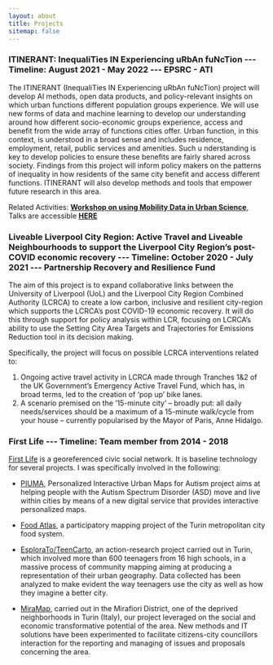 ```yaml
---
layout: about
title: Projects
sitemap: false
---
```


### ITINERANT: InequaliTies IN Experiencing uRbAn fuNcTion --- Timeline: August 2021 - May 2022 --- EPSRC - ATI

The ITINERANT (InequaliTies IN Experiencing uRbAn fuNcTion) project will develop AI methods, open data products, and policy-relevant insights on which urban functions  different population groups experience. We will use new forms of data and machine learning to develop our understanding around how different socio-economic groups  experience, access and benefit from the wide array of functions cities offer. Urban function, in this context, is understood in a broad sense and includes residence,  employment, retail, public services and amenities. Such u nderstanding is key to develop policies to ensure these benefits are fairly shared across society. Findings from this project will inform policy makers on the patterns of inequality in how residents of the same city benefit and access different functions. ITINERANT will also develop methods and tools that empower future research in this area. 

Related Activities: [**Workshop on using Mobility Data in Urban Science**](https://www.liverpool.ac.uk/geographic-data-science/news/stories/title,1281100,en.html), Talks are accessible [**HERE**](https://www.youtube.com/playlist?list=PLaDkFMi8YcaIMnmvx3yDDsC6hK0fLrRgl)

### Liveable Liverpool City Region: Active Travel and Liveable Neighbourhoods to support the Liverpool City Region’s post-COVID economic recovery  ---                                                 Timeline: October 2020 - July 2021 --- Partnership Recovery and Resilience Fund 

The aim of this project is to expand collaborative links between the University of Liverpool (UoL) and the Liverpool City Region Combined Authority (LCRCA) to create a low carbon, inclusive and resilient city-region which supports the LCRCA’s post COVID-19 economic recovery. It will do this through support for policy analysis within LCR, focusing on LCRCA’s ability to use the Setting City Area Targets and Trajectories for Emissions Reduction tool in its decision making.

Specifically, the project will focus on possible LCRCA interventions related to:

1. Ongoing active travel activity in LCRCA made through Tranches 1&2 of the UK Government’s Emergency Active Travel Fund, which has, in broad terms, led to the creation of ‘pop up’ bike lanes. 
2. A scenario premised on the ’15-minute city’ – broadly put: all daily needs/services should be a maximum of a 15-minute walk/cycle from your house – currently popularised by the Mayor of Paris, Anne Hidalgo.


### First Life --- Timeline: Team member from 2014 - 2018 

[First  Life](www.firstlife.org) is  a  georeferenced  civic  social  network.  It  is  baseline  technology  for  several  projects.  I  was  specifically  involved  in  the  following:  

- [PIUMA](http://piuma.di.unito.it/), Personalized Interactive Urban Maps for Autism project aims at helping people with the Autism Spectrum Disorder (ASD) move and live within cities by means of a new digital service that provides interactive personalized maps.
 
- [Food  Atlas](http://atlantedelcibo.it/),  a participatory mapping project of the Turin metropolitan city food system.

- [EsploraTo/TeenCarto](https://esplorato.teencarto.it), an action-research project carried out in Turin, which involved more than 600 teenagers from 16 high schools, in a massive process of community mapping aiming at producing a representation of their urban geography. Data collected has been analyzed to make evident the way teenagers use the city as well as how they imagine a better city.  

- [MiraMap](http://www.miramap.it/), carried out in the Mirafiori District, one of the deprived neighborhoods in Turin (Italy), our project leveraged on the social and economic transformative potential of the area. New methods and IT solutions have been experimented to facilitate citizens-city councillors interaction for the reporting and managing of issues and proposals concerning the area. 



